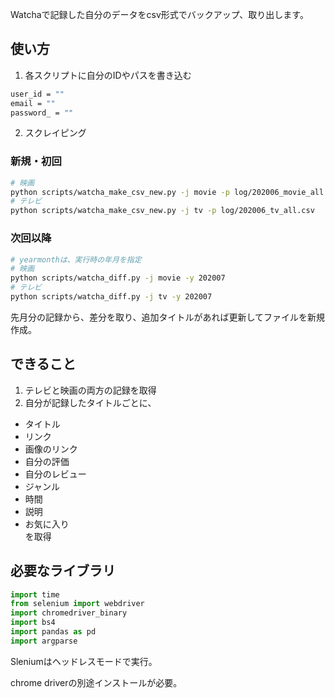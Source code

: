 Watchaで記録した自分のデータをcsv形式でバックアップ、取り出します。

## 使い方

1. 各スクリプトに自分のIDやパスを書き込む

```bash
user_id = ""
email = ""
password_ = ""
```

2. スクレイピング

### 新規・初回

```bash
# 映画
python scripts/watcha_make_csv_new.py -j movie -p log/202006_movie_all.csv
# テレビ
python scripts/watcha_make_csv_new.py -j tv -p log/202006_tv_all.csv
```

### 次回以降

```bash
# yearmonthは、実行時の年月を指定
# 映画
python scripts/watcha_diff.py -j movie -y 202007
# テレビ
python scripts/watcha_diff.py -j tv -y 202007
```

先月分の記録から、差分を取り、追加タイトルがあれば更新してファイルを新規作成。

## できること

1. テレビと映画の両方の記録を取得
2. 自分が記録したタイトルごとに、
- タイトル
- リンク
- 画像のリンク
- 自分の評価
- 自分のレビュー
- ジャンル
- 時間
- 説明
- お気に入り  
を取得

## 必要なライブラリ

```python
import time
from selenium import webdriver
import chromedriver_binary
import bs4
import pandas as pd
import argparse
```

Sleniumはヘッドレスモードで実行。

chrome driverの別途インストールが必要。